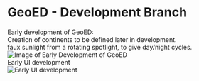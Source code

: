 # GeoED - Development Branch

Early development of GeoED:  
Creation of continents to be defined later in development.  
faux sunlight from a rotating spotlight, to give day/night cycles.  
![Image of Early Development of GeoED](http://i64.tinypic.com/izyu6g.png)  
Early UI development  
![Early UI development](http://i67.tinypic.com/2cdli9.png)
